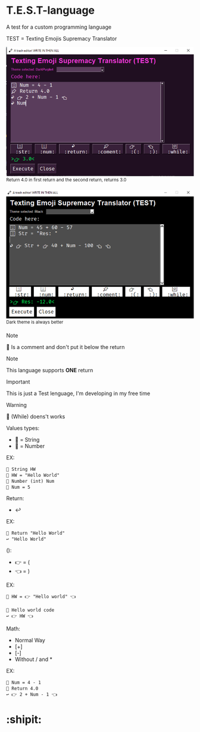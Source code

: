 # T.E.S.T-language
A test for a custom programming language 

TEST = Texting Emojis Supremacy Translator

![Ex1](https://github.com/Marcelo-Marinho/T.E.S.T-language/blob/main/img1.PNG)
<sup>Return 4.0 in first return and the second return, returns 3.0</sup>

![Ex2](https://github.com/Marcelo-Marinho/T.E.S.T-language/blob/main/img2.PNG)
<sup>Dark theme is always better</sup>

> [!NOTE]
> 📌 Is a comment and don't put it below the return

> [!NOTE]
> This language supports **ONE** return

> [!IMPORTANT]
> This is just a Test lenguage, I'm developing in my free time

> [!WARNING]
> 🔁 (While) doens't works

Values types:
- 🔡 = String
- 🔢 = Number
  
EX:
```
📌 String HW
🔡 HW = "Hello World"
📌 Number (int) Num
🔢 Num = 5
```

Return:
- ↩

EX:
```
📌 Return "Hello World"
↩ "Hello World"
```

():
- 👉 = (
- 👈 = )

EX:
```
🔡 HW = 👉 "Hello world" 👈 

📌 Hello world code
↩ 👉 HW 👈 
```

Math:
- Normal Way
- [+]
- [-]
- Without / and *

EX:
```
🔢 Num = 4 - 1
📌 Return 4.0
↩ 👉 2 + Num - 1 👈 
```



# :shipit:	
